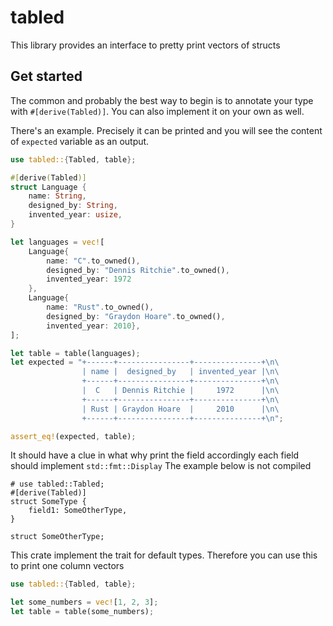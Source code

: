 # tabled

This library provides an interface to pretty print vectors of structs

## Get started

The common and probably the best way to begin is to annotate your type with
`#[derive(Tabled)]`. You can also implement it on your own as well.

There's an example. Precisely it can be printed and you
will see the content of `expected` variable as an output.

```rust
use tabled::{Tabled, table};

#[derive(Tabled)]
struct Language {
    name: String,
    designed_by: String,
    invented_year: usize,
}

let languages = vec![
    Language{
        name: "C".to_owned(),
        designed_by: "Dennis Ritchie".to_owned(),
        invented_year: 1972
    },
    Language{
        name: "Rust".to_owned(),
        designed_by: "Graydon Hoare".to_owned(),
        invented_year: 2010},
];

let table = table(languages);
let expected = "+------+----------------+---------------+\n\
                | name |  designed_by   | invented_year |\n\
                +------+----------------+---------------+\n\
                |  C   | Dennis Ritchie |     1972      |\n\
                +------+----------------+---------------+\n\
                | Rust | Graydon Hoare  |     2010      |\n\
                +------+----------------+---------------+\n";

assert_eq!(expected, table);
```

It should have a clue in what why print the field
accordingly each field should implement `std::fmt::Display`
The example below is not compiled

```rust,compile_fail
# use tabled::Tabled;
#[derive(Tabled)]
struct SomeType {
    field1: SomeOtherType,
}

struct SomeOtherType;
```
This crate implement the trait for default types.
Therefore you can use this to print one column vectors

```rust
use tabled::{Tabled, table};

let some_numbers = vec![1, 2, 3];
let table = table(some_numbers);
```
